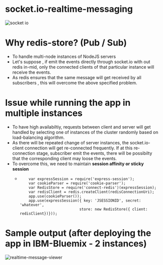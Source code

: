 # socket.io-realtime-messaging

![socket io](https://user-images.githubusercontent.com/20100300/29750280-78e582aa-8b5a-11e7-9423-bccb9fa7dea9.png)


# Why redis-store? (Pub / Sub)
* To handle multi-node instances of NodeJS servers
* Let's suppose , if emit the events directly through socket.io with out redis in-mid, only the connected clients of that particular instance will receive the events. 
* As redis ensures that the same message will get received by all subscribers , this will overcome the above specified problem.

# Issue while running the app in multiple instances
* To have high availabiltiy, requests between client and server will get handled by selecting one of instances of the cluster randomly based on load-balancing algorithm.
* As there will be repeated change of server instances, the socket.io-client connection will get re-connected frequently. If at this re-connection stage, subscriber emit the events, there will be possibilty that the corresponding client may loose the events.
* To overcome this, we need to maintain **session affinity or sticky session** 
    * ``` 
          var expressSession = require('express-session');
          var cookieParser = require('cookie-parser');
          var RedisStore = require('connect-redis')(expressSession);
          var redisClient = redis.createClient(redisConnectionUri);
          app.use(cookieParser());
          app.use(expressSession({ key: 'JSESSIONID', secret: 'whatever',
                                 store: new RedisStore({ client: redisClient})}));
      ```
      
# Sample output (after deploying the app in IBM-Bluemix - 2 instances)
![realtime-message-viewer](https://user-images.githubusercontent.com/20100300/29750858-e95879de-8b64-11e7-9a39-9452931ffa79.png)
